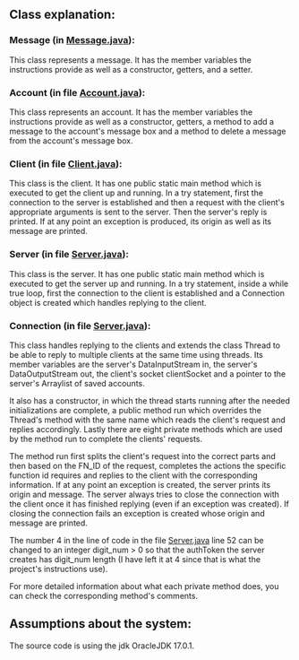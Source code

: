 ## Class explanation:

### Message (in [Message.java](src/Message.java)):

This class represents a message. It has the member variables the instructions
provide as well as a constructor, getters, and a setter.

### Account (in file [Account.java](src/Account.java)):

This class represents an account. It has the member variables the instructions
provide as well as a constructor, getters, a method to add a message to the account's
message box and a method to delete a message from the account's message box.

### Client (in file [Client.java](src/Client.java)):

This class is the client. It has one public static main method which is executed
to get the client up and running. In a try statement, first the connection to the
server is established and then a request with the client's appropriate arguments
is sent to the server. Then the server's reply is printed. If at any point an
exception is produced, its origin as well as its message are printed.

### Server (in file [Server.java](src/Server.java)):

This class is the server. It has one public static main method which is executed
to get the server up and running. In a try statement, inside a while true loop,
first the connection to the client is established and a Connection object is
created which handles replying to the client.

### Connection (in file [Server.java](src/Server.java)):

This class handles replying to the clients and extends the class Thread to be
able to reply to multiple clients at the same time using threads. Its member
variables are the server's DataInputStream in, the server's DataOutputStream
out, the client's socket clientSocket and a pointer to the server's Arraylist
of saved accounts.

It also has a constructor, in which the thread starts running after the needed
initializations are complete, a public method run which overrides the Thread's
method with the same name which reads the client's request and replies
accordingly. Lastly there are eight private methods which are used by the method
run to complete the clients' requests.

The method run first splits the client's request into the correct parts and then
based on the FN_ID of the request, completes the actions the specific function id
requires and replies to the client with the corresponding information. If at any
point an exception is created, the server prints its origin and message. The server
always tries to close the connection with the client once it has finished replying
(even if an exception was created). If closing the connection fails an exception
is created whose origin and message are printed.

The number 4 in the line of code in the file [Server.java](src/Server.java)
line 52 can be changed to an integer digit_num > 0 so that the authToken the server
creates has digit_num length (I have left it at 4 since that is what the project's
instructions use).

For more detailed information about what each private method does, you can check
the corresponding method's comments.

## Assumptions about the system:

The source code is using the jdk OracleJDK 17.0.1.